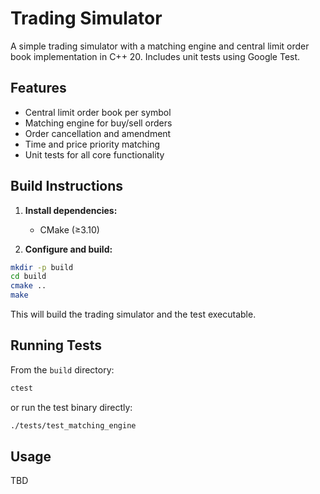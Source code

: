 # Trading Simulator

A simple trading simulator with a matching engine and central limit order book implementation in C++ 20.
Includes unit tests using Google Test.

## Features

- Central limit order book per symbol
- Matching engine for buy/sell orders
- Order cancellation and amendment
- Time and price priority matching
- Unit tests for all core functionality

## Build Instructions

1. **Install dependencies:**
   - CMake (≥3.10)

2. **Configure and build:**

```sh
mkdir -p build
cd build
cmake ..
make
```

This will build the trading simulator and the test executable.

## Running Tests

From the `build` directory:

```sh
ctest
```
or run the test binary directly:

```sh
./tests/test_matching_engine
```

## Usage

TBD
